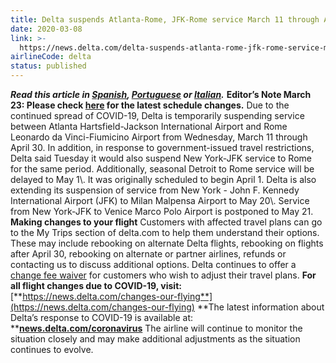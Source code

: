 ```yaml
---
title: Delta suspends Atlanta-Rome, JFK-Rome service March 11 through April 30
date: 2020-03-08
link: >-
  https://news.delta.com/delta-suspends-atlanta-rome-jfk-rome-service-march-11-through-april-30
airlineCode: delta
status: published
---
```

**_Read this article in [Spanish](https://news.delta.com/delta-suspende-el-servicio-atlanta-roma-del-11-de-marzo-al-30-de-abril-nueva-york-jfk-roma-continua), [Portuguese](https://news.delta.com/delta-suspende-o-servico-atlanta-roma-de-11-de-marco-30-de-abril-nova-york-jfk-para-roma-continua) or [Italian](https://news.delta.com/delta-sospende-il-collegamento-atlanta-roma-dall11-marzo-al-30-aprile-prosegue-il-volo-da-new-york)._** **Editor’s Note March 23: Please check [here](https://news.delta.com/coronavirus-update-changes-our-flying-schedule) for the latest schedule changes.** Due to the continued spread of COVID-19, Delta is temporarily suspending service between Atlanta Hartsfield-Jackson International Airport and Rome Leonardo da Vinci-Fiumicino Airport from Wednesday, March 11 through April 30. In addition, in response to government-issued travel restrictions, Delta said Tuesday it would also suspend New York-JFK service to Rome for the same period. Additionally, seasonal Detroit to Rome service will be delayed to May 1\\. It was originally scheduled to begin April 1. Delta is also extending its suspension of service from New York - John F. Kennedy International Airport (JFK) to Milan Malpensa Airport to May 20\\. Service from New York-JFK to Venice Marco Polo Airport is postponed to May 21. **Making changes to your flight** Customers with affected travel plans can go to the My Trips section of delta.com to help them understand their options. These may include rebooking on alternate Delta flights, rebooking on flights after April 30, rebooking on alternate or partner airlines, refunds or contacting us to discuss additional options. Delta continues to offer a [change fee waiver](https://news.delta.com/were-flexible-fee-waivers-and-more) for customers who wish to adjust their travel plans. **For all flight changes due to COVID-19, visit:** [**https://news.delta.com/changes-our-flying**](https://news.delta.com/changes-our-flying) **The latest information about Delta’s response to COVID-19 is available at: **[**news.delta.com/coronavirus**](https://news.delta.com/updated-delta-responds-coronavirus-covid-19-outbreak) The airline will continue to monitor the situation closely and may make additional adjustments as the situation continues to evolve. 
